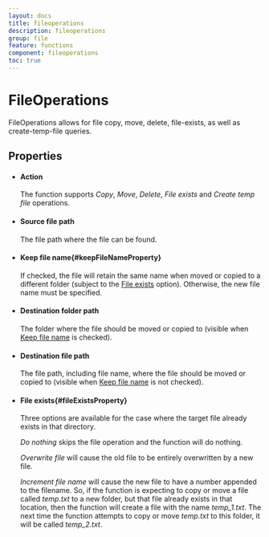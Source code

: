 ```yaml
---
layout: docs
title: fileoperations
description: fileoperations
group: file
feature: functions
component: fileoperations
toc: true
---
```

FileOperations
==============

FileOperations allows for file copy, move, delete, file-exists, as well as create-temp-file queries.

Properties
----------

-  #### Action

    The function supports *Copy*, *Move*, *Delete*, *File exists* and *Create temp file*
    operations.

-  #### Source file path

    The file path where the file can be found.

-  #### Keep file name{#keepFileNameProperty}

    If checked, the file will retain the same name when moved or copied
    to a different folder (subject to the [File
    exists](#fileExistsProperty) option). Otherwise, the new file name
    must be specified.

-  #### Destination folder path

    The folder where the file should be moved or copied to (visible when
    [Keep file name](#keepFileNameProperty) is checked).

-  #### Destination file path

    The file path, including file name, where the file should be moved
    or copied to (visible when [Keep file name](#keepFileNameProperty)
    is not checked).

-  #### File exists{#fileExistsProperty}

    Three options are available for the case where the target file
    already exists in that directory.

    *Do nothing* skips the file operation and the function will do
    nothing.

    *Overwrite file* will cause the old file to be entirely overwritten
    by a new file.

    *Increment file name* will cause the new file to have a number
    appended to the filename. So, if the function is expecting to copy
    or move a file called *temp.txt* to a new folder, but that file
    already exists in that location, then the function will create a
    file with the name *temp\_1.txt*. The next time the function
    attempts to copy or move *temp.txt* to this folder, it will be
    called *temp\_2.txt*.


